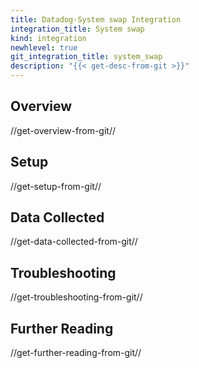 ```yaml
---
title: Datadog-System swap Integration
integration_title: System swap
kind: integration
newhlevel: true
git_integration_title: system_swap
description: "{{< get-desc-from-git >}}"
---
```


## Overview
//get-overview-from-git//

## Setup
//get-setup-from-git//

## Data Collected
//get-data-collected-from-git//

## Troubleshooting
//get-troubleshooting-from-git//

## Further Reading
//get-further-reading-from-git//